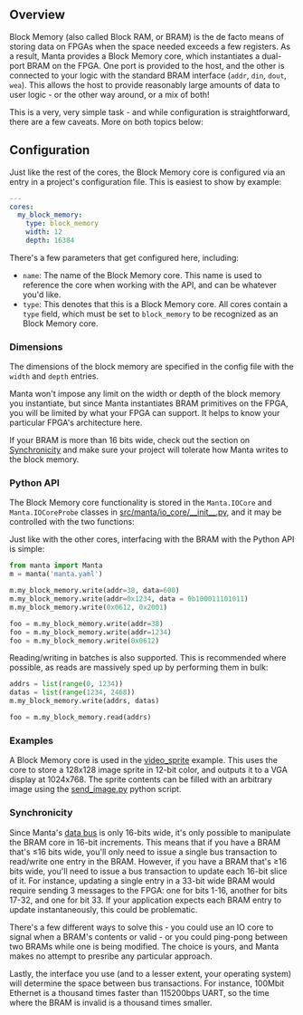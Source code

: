 
## Overview
Block Memory (also called Block RAM, or BRAM) is the de facto means of storing data on FPGAs when the space needed exceeds a few registers. As a result, Manta provides a Block Memory core, which instantiates a dual-port BRAM on the FPGA. One port is provided to the host, and the other is connected to your logic with the standard BRAM interface (`addr`, `din`, `dout`, `wea`). This allows the host to provide reasonably large amounts of data to user logic - or the other way around, or a mix of both!

This is a very, very simple task - and while configuration is straightforward, there are a few caveats. More on both topics below:

## Configuration

Just like the rest of the cores, the Block Memory core is configured via an entry in a project's configuration file. This is easiest to show by example:

```yaml
---
cores:
  my_block_memory:
    type: block_memory
    width: 12
    depth: 16384

```

There's a few parameters that get configured here, including:

- `name`: The name of the Block Memory core. This name is used to reference the core when working with the API, and can be whatever you'd like.
- `type`: This denotes that this is a Block Memory core. All cores contain a `type` field, which must be set to `block_memory` to be recognized as an Block Memory core.

### Dimensions
The dimensions of the block memory are specified in the config file with the `width` and `depth` entries.

Manta won't impose any limit on the width or depth of the block memory you instantiate, but since Manta instantiates BRAM primitives on the FPGA, you will be limited by what your FPGA can support. It helps to know your particular FPGA's architecture here.

If your BRAM is more than 16 bits wide, check out the section on [Synchronicity](#synchronicity) and make sure your project will tolerate how Manta writes to the block memory.


### Python API

The Block Memory core functionality is stored in the `Manta.IOCore` and `Manta.IOCoreProbe` classes in [src/manta/io_core/\_\_init\_\_.py](https://github.com/fischermoseley/manta/blob/main/src/manta/io_core/__init__.py), and it may be controlled with the two functions:

Just like with the other cores, interfacing with the BRAM with the Python API is simple:

```python
from manta import Manta
m = manta('manta.yaml')

m.my_block_memory.write(addr=38, data=600)
m.my_block_memory.write(addr=0x1234, data = 0b100011101011)
m.my_block_memory.write(0x0612, 0x2001)

foo = m.my_block_memory.write(addr=38)
foo = m.my_block_memory.write(addr=1234)
foo = m.my_block_memory.write(0x0612)
```

Reading/writing in batches is also supported. This is recommended where possible, as reads are massively sped up by performing them in bulk:

```python
addrs = list(range(0, 1234))
datas = list(range(1234, 2468))
m.my_block_memory.write(addrs, datas)

foo = m.my_block_memory.read(addrs)
```

### Examples

A Block Memory core is used in the [video_sprite](https://github.com/fischermoseley/manta/blob/main/examples/nexys_a7/video_sprite) example. This uses the core to store a 128x128 image sprite in 12-bit color, and outputs it to a VGA display at 1024x768. The sprite contents can be filled with an arbitrary image using the [send_image.py](https://github.com/fischermoseley/manta/blob/main/examples/nexys_a7/video_sprite/send_image.py) python script.

### Synchronicity

Since Manta's [data bus](architecture.md#data-bus) is only 16-bits wide, it's only possible to manipulate the BRAM core in 16-bit increments. This means that if you have a BRAM that's ≤16 bits wide, you'll only need to issue a single bus transaction to read/write one entry in the BRAM. However, if you have a BRAM that's ≥16 bits wide, you'll need to issue a bus transaction to update each 16-bit slice of it. For instance, updating a single entry in a 33-bit wide BRAM would require sending 3 messages to the FPGA: one for bits 1-16, another for bits 17-32, and one for bit 33. If your application expects each BRAM entry to update instantaneously, this could be problematic.

There's a few different ways to solve this - you could use an IO core to signal when a BRAM's contents or valid - or you could ping-pong between two BRAMs while one is being modified. The choice is yours, and Manta makes no attempt to presribe any particular approach.

Lastly, the interface you use (and to a lesser extent, your operating system) will determine the space between bus transactions. For instance, 100Mbit Ethernet is a thousand times faster than 115200bps UART, so the time where the BRAM is invalid is a thousand times smaller.
